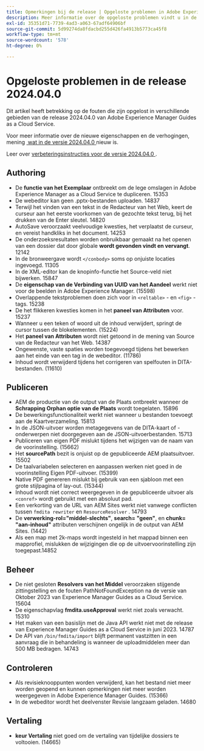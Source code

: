 ```yaml
---
title: Opmerkingen bij de release | Opgeloste problemen in Adobe Experience Manager Guides, release 2024.4.0
description: Meer informatie over de opgeloste problemen vindt u in de release 2024.04.0 van Adobe Experience Manager Guides as a Cloud Service.
exl-id: 35351d71-7739-4ad3-a063-67adf64906bf
source-git-commit: 5d99274da8fdacbd255d426fa4913b5773ca45f8
workflow-type: tm+mt
source-wordcount: '578'
ht-degree: 0%

---
```


# Opgeloste problemen in de release 2024.04.0

Dit artikel heeft betrekking op de fouten die zijn opgelost in verschillende gebieden van de release 2024.04.0 van Adobe Experience Manager Guides as a Cloud Service.

Voor meer informatie over de nieuwe eigenschappen en de verhogingen, mening [&#x200B; wat in de versie 2024.04.0 &#x200B;](whats-new-2024-04-0.md) nieuw is.

Leer over [&#x200B; verbeteringsinstructies voor de versie 2024.04.0 &#x200B;](upgrade-instructions-2024-04-0.md).

## Authoring

- De **functie van het Exemplaar** ontbreekt om de lege omslagen in Adobe Experience Manager as a Cloud Service te dupliceren. 15353
- De webeditor kan geen .pptx-bestanden uploaden. 14837
- Terwijl het vinden van een tekst in de Redacteur van het Web, keert de curseur aan het eerste voorkomen van de gezochte tekst terug, bij het drukken van de Enter sleutel. 14820
- AutoSave veroorzaakt veelvoudige kwesties, het verplaatst de curseur, en vereist handkliks in het document. 14253
- De onderzoeksresultaten worden onbruikbaar gemaakt na het openen van een dossier dat door globale **wordt gevonden vindt en vervangt**. 12142
- In de bronweergave wordt `</conbody>` soms op onjuiste locaties ingevoegd. 11305
- In de XML-editor kan de knopinfo-functie het Source-veld niet bijwerken. 15847
- De **eigenschap van de Verbinding van UUID van het Aandeel** werkt niet voor de beelden in Adobe Experience Manager. (15598)
- Overlappende tekstproblemen doen zich voor in `<reltable>` - en `<fig>` -tags. 15238
- De het flikkeren kwesties komen in het **paneel van Attributen** voor. 15237
- Wanneer u een teken of woord uit de inhoud verwijdert, springt de cursor tussen de blokelementen. (15224)
- Het **paneel van Attributen** wordt niet getoond in de mening van Source van de Redacteur van het Web. 14387
- Ongewenste, vaste spaties worden toegevoegd tijdens het bewerken aan het einde van een tag in de webeditor. (11786)
- Inhoud wordt verwijderd tijdens het corrigeren van spelfouten in DITA-bestanden. (11610)


## Publiceren

- AEM de productie van de output van de Plaats ontbreekt wanneer de **Schrapping Orphan optie van de Plaats** wordt toegelaten. 15896
- De bewerkingsfunctionaliteit werkt niet wanneer u bestanden toevoegt aan de Kaartverzameling. 15813
- In de JSON-uitvoer worden metagegevens van de DITA-kaart of -onderwerpen niet doorgegeven aan de JSON-uitvoerbestanden. 15713
- Publiceren van eigen PDF mislukt tijdens het wijzigen van de naam van de voorinstelling. (15662)
- Het **sourcePath** bezit is onjuist op de gepubliceerde AEM plaatsuitvoer. 15502
- De taalvariabelen selecteren en aanpassen werken niet goed in de voorinstelling Eigen PDF-uitvoer. (15399)
- Native PDF genereren mislukt bij gebruik van een sjabloon met een grote stijlpagina of lay-out. (15344)
- Inhoud wordt niet correct weergegeven in de gepubliceerde uitvoer als `<conref>` wordt gebruikt met een absoluut pad.
- Een verkorting van de URL van AEM Sites werkt niet vanwege conflicten tussen `fmdita rewriter` en `ResourceResolver` . 14793
- De **verwerking-rol=&quot;middel-slechts&quot;**, **search= &quot;geen&quot;**, en **chunk= &quot;aan-inhoud&quot;** attributen verschijnen ongelijk in de output van AEM Sites. (1442)
- Als een map met 2k-maps wordt ingesteld in het mappad binnen een mapprofiel, mislukken de wijzigingen die op de uitvoervoorinstelling zijn toegepast.14852

## Beheer

- De niet gesloten **Resolvers van het Middel** veroorzaken stijgende zittingstelling en de fouten PathNotFoundException na de versie van Oktober 2023 van Experience Manager Guides as a Cloud Service. 15604
- De eigenschapvlag **fmdita.useApproval** werkt niet zoals verwacht. 15310
- Het maken van een basislijn met de Java API werkt niet met de release van Experience Manager Guides as a Cloud Service in juni 2023. 14787
- De API van `/bin/fmdita/import` blijft permanent vastzitten in een aanvraag die in behandeling is wanneer de uploadmiddelen meer dan 500 MB bedragen. 14743

## Controleren

- Als revisieknooppunten worden verwijderd, kan het bestand niet meer worden geopend en kunnen opmerkingen niet meer worden weergegeven in Adobe Experience Manager Guides. (15366)
- In de webeditor wordt het deelvenster Revisie langzaam geladen. 14680

## Vertaling

- **keur Vertaling** niet goed om de vertaling van tijdelijke dossiers te voltooien. (14665)
